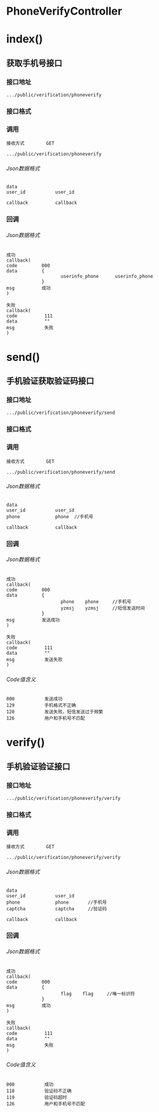 # PhoneVerifyController #
# index()
## 获取手机号接口
### 接口地址

```
.../public/verification/phoneverify
```

### 接口格式

### 调用

```
接收方式        GET
```

```
.../public/verification/phoneverify
```

###### Json数据格式
```
data
user_id           user_id

callback          callback
```

### 回调
###### Json数据格式

```
成功
callback(
code         000
data         {
                    userinfo_phone      userinfo_phone
             }
msg          成功
)
```

```
失败
callback(
code          111
data          ""
msg           失败
)
```
# send() #
## 手机验证获取验证码接口 ## 


### 接口地址


```
.../public/verification/phoneverify/send
```

### 接口格式

### 调用

```
接收方式        GET
```

```
.../public/verification/phoneverify/send
```

###### Json数据格式
```
data
user_id           user_id
phone             phone  //手机号

callback          callback
```

### 回调
###### Json数据格式

```
成功
callback(
code         000
data         {
                    phone    phone     //手机号
                    yzmsj    yzmsj     //短信发送时间
             }
msg          发送成功
)
```

```
失败
callback(
code          111
data          ""
msg           发送失败
)
```

###### Code值含义

```
000           发送成功
129           手机格式不正确
120           发送失败，短信发送过于频繁
126           用户和手机号不匹配
```
# verify() #
## 手机验证验证接口 ## 
### 接口地址


```
.../public/verification/phoneverify/verify
```

### 接口格式

### 调用

```
接收方式        GET
```

```
.../public/verification/phoneverify/verify
```

###### Json数据格式
```
data
user_id           user_id
phone             phone       //手机号
captcha           captcha     //验证码

callback          callback
```

### 回调
###### Json数据格式

```
成功
callback(
code         000
data         {
                    flag    flag     //唯一标识符
             }
msg          成功
)
```

```
失败
callback(
code          111
data          ""
msg           失败
)
```

###### Code值含义

```
000           成功
118           验证码不正确
119           验证码超时
126           用户和手机号不匹配
```